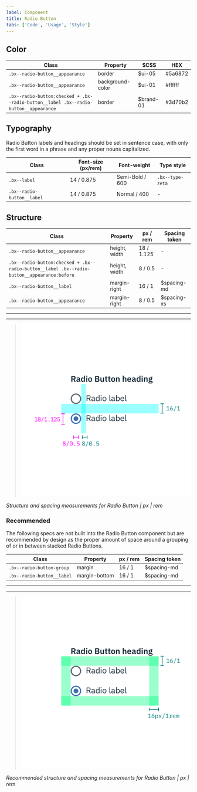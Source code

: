 ```yaml
---
label: Component
title: Radio Button
tabs: ['Code', 'Usage', 'Style']
---
```


## Color

| Class                                                                                | Property         | SCSS      | HEX     |
| ------------------------------------------------------------------------------------ | ---------------- | --------- | ------- |
| `.bx--radio-button__appearance`                                                      | border           | $ui-05    | #5a6872 |
| `.bx--radio-button__appearance`                                                      | background-color | $ui-01    | #ffffff |
| `.bx--radio-button:checked + .bx--radio-button__label .bx--radio-button__appearance` | border           | $brand-01 | #3d70b2 |

## Typography

Radio Button labels and headings should be set in sentence case, with only the first word in a phrase and any proper nouns capitalized.

| Class                      | Font-size (px/rem) | Font-weight     | Type style       |
| -------------------------- | ------------------ | --------------- | ---------------- |
| `.bx--label`               | 14 / 0.875         | Semi-Bold / 600 | `.bx--type-zeta` |
| `.bx--radio-button__label` | 14 / 0.875         | Normal / 400    | -                |

## Structure

| Class                                                                                       | Property      | px / rem   | Spacing token |
| ------------------------------------------------------------------------------------------- | ------------- | ---------- | ------------- |
| `.bx--radio-button__appearance`                                                             | height, width | 18 / 1.125 | -             |
| `.bx--radio-button:checked + .bx--radio-button__label .bx--radio-button__appearance:before` | height, width | 8 / 0.5    | -             |
| `.bx--radio-button__label`                                                                  | margin-right  | 16 / 1     | $spacing-md   |
| `.bx--radio-button__appearance`                                                             | margin-right  | 8 / 0.5    | $spacing-xs   |

---

---

> ![Structure and spacing measurements for a radio button](images/radio-button-style-1.png)

_Structure and spacing measurements for Radio Button | px | rem_

### Recommended

The following specs are not built into the Radio Button component but are recommended by design as the proper amount of space around a grouping of or in between stacked Radio Buttons.

| Class                      | Property      | px / rem | Spacing token |
| -------------------------- | ------------- | -------- | ------------- |
| `.bx--radio-button-group`  | margin        | 16 / 1   | $spacing-md   |
| `.bx--radio-button__label` | margin-bottom | 16 / 1   | $spacing-md   |

---

---

> ![Structure and spacing measurements for a radio button](images/radio-button-style-2.png)

_Recommended structure and spacing measurements for Radio Button | px | rem_
